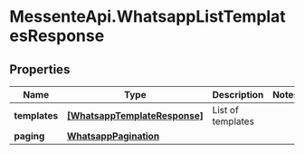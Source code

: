 # MessenteApi.WhatsappListTemplatesResponse

## Properties
Name | Type | Description | Notes
------------ | ------------- | ------------- | -------------
**templates** | [**[WhatsappTemplateResponse]**](WhatsappTemplateResponse.md) | List of templates | 
**paging** | [**WhatsappPagination**](WhatsappPagination.md) |  | 


